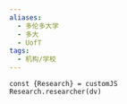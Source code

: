 ```yaml
---
aliases:
  - 多伦多大学
  - 多大
  - UofT
tags:
  - 机构/学校
---
```


```dataviewjs
const {Research} = customJS
Research.researcher(dv)
```

